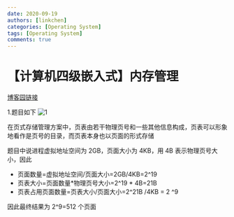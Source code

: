 ```yaml
---
date: 2020-09-19
authors: [linkchen]
categories: [Operating System]
tags: [Operating System]
comments: true
---
```


# 【计算机四级嵌入式】内存管理

[博客园链接](https://www.cnblogs.com/linkchen/p/13694778.html)

<!-- more -->

1.题目如下
<img referrerPolicy="no-referrer" src="https://img2020.cnblogs.com/blog/1560524/202009/1560524-20200919094958655-1517060011.png" alt="1">

在页式存储管理方案中，页表由若干物理页号和一些其他信息构成，页表可以形象地看作是页号的目录，而页表本身也以页面的形式存储

题目中说进程虚拟地址空间为 2GB，页面大小为 4KB，用 4B 表示物理页号大小，因此

-   页面数量=虚拟地址空间/页面大小=2GB/4KB=2^19
-   页表大小=页面数量*物理页号大小=2^19 * 4B=21B
-   页表占用页面数量=页表大小/页面大小=2^21B /4KB = 2 ^9

因此最终结果为 2^9=512 个页面

